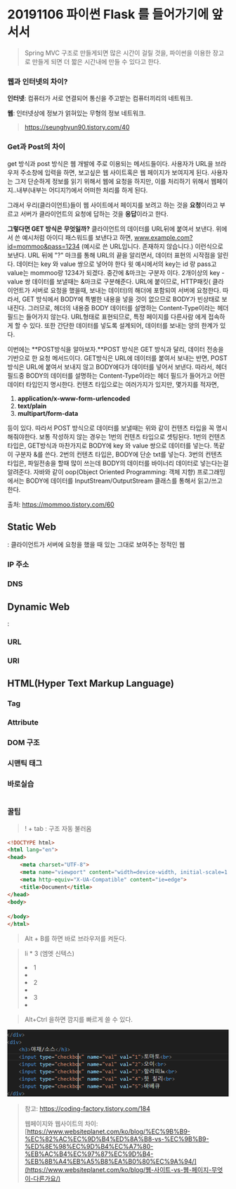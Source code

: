 # 20191106 파이썬 Flask 를 들어가기에 앞서서 



> Spring MVC 구조로 만들게되면 많은 시간이 걸릴 것을, 파이썬을 이용한 장고로 만들게 되면 더 짧은 시간내에 만들 수 있다고 한다. 



### 웹과 인터넷의 차이?



**인터넷**: 컴퓨터가 서로 연결되어 통신을 주고받는 컴퓨터끼리의 네트워크.

**웹**: 인터넷상에 정보가 얽혀있는 무형의 정보 네트워크. 

> https://seunghyun90.tistory.com/40  



### Get과 Post의 차이

get 방식과 post 방식은 웹 개발에 주로 이용되는 메서드들이다. 사용자가 URL을 브라우저 주소창에 입력을 하면, 보고싶은 웹 사이트혹은 웹 페이지가 보여지게 된다. 사용자는 그저 단순하게 정보를 읽기 위해서 웹에 요청을 하지만, 이를 처리하기 위해서 웹페이지..내부(내부는 어디지?)에서 어떠한 처리를 하게 된다. 

그래서 우리(클라이언트)들이 웹 사이트에서 페이지를 보려고 하는 것을  **요청**이라고 부르고 서버가 클라이언트의 요청에 답하는 것을 **응답**이라고 한다.



**그렇다면 GET 방식은 무엇일까?**  클라이언트의 데이터를 URL뒤에 붙여서 보낸다. 위에서 쓴 예시처럼 아이디 패스워드를 보낸다고 하면, www.example.com?id=mommoo&pass=1234 (예시로 쓴 URL입니다. 존재하지 않습니다.) 이런식으로 보낸다. URL 뒤에 "?" 마크를 통해 URL의 끝을 알리면서, 데이터 표현의 시작점을 알린다. 데이터는 key 와 value 쌍으로 넣어야 한다 윗 예시에서의 key는 id 랑 pass고 value는 mommoo랑 1234가 되겠다. 중간에 &마크는 구분자 이다. 2개이상의 key - value 쌍 데이터를 보낼때는 &마크로 구분해준다. URL에 붙이므로, HTTP패킷( 클라이언트가 서버로 요청을 했을때, 보내는 데이터)의 해더에 포함되여 서버에 요청한다. 따라서, GET 방식에서 BODY에 특별한 내용을 넣을 것이 없으므로 BODY가 빈상태로 보내진다. 그러므로, 헤더의 내용중 BODY 데이터를 설명하는 Content-Type이라는 헤더필드는 들어가지 않는다. URL형태로 표현되므로, 특정 페이지를 다른사람 에게 접속하게 할 수 있다.  또한 간단한 데이터를 넣도록 설계되어, 데이터를 보내는 양의 한계가 있다.



이번에는 **POST방식을 알아보자.**POST 방식은 GET 방식과 달리, 데이터 전송을 기반으로 한 요청 메서드이다. GET방식은 URL에 데이터를 붙여서 보내는 반면, POST방식은 URL에 붙여서 보내지 않고 BODY에다가 데이터를 넣어서 보낸다. 따라서, 헤더필드중 BODY의 데이터를 설명하는 Content-Type이라는 헤더 필드가 들어가고 어떤 데이터 타입인지 명시한다. 컨텐츠 타입으로는 여러가지가 있지만, 몇가지를 적자면,



1. **application/x-www-form-urlencoded**
2. **text/plain**
3. **multipart/form-data**



등이 있다. 따라서 POST 방식으로 데이터를 보낼때는 위와 같이 컨텐츠 타입을 꼭 명시해줘야한다. 보통 작성하지 않는 경우는 1번의 컨텐츠 타입으로 셋팅된다. 1번의 컨텐츠 타입은, GET방식과 마찬가지로 BODY에 key 와 value 쌍으로 데이터를 넣는다. 똑같이 구분자 &를 쓴다. 2번의 컨텐츠 타입은, BODY에 단순 txt를 넣는다. 3번의 컨텐츠 타입은, 파일전송을 할때 많이 쓰는데 BODY의 데이터를 바이너리 데이터로 넣는다는걸 알려준다. 자바와 같이 oop(Object Oriented Programming: 객체 지향) 프로그래밍에서는 BODY에 데이터를 InputStream/OutputStream 클래스를 통해서 읽고/쓰고 한다.

출처: https://mommoo.tistory.com/60

## Static Web

: 클라이언트가 서버에 요청을 했을 때 있는 그대로 보여주는 정적인 웹



### IP 주소

### DNS





## Dynamic Web

: 



### URL

### URI



## HTML(Hyper Text Markup Language) 



### Tag

### Attribute

### DOM 구조

### 시맨틱 태그

### 바로실습

```

```



### 꿀팁

> !  + tab : 구조 자동 불러옴

```html
<!DOCTYPE html>
<html lang="en">
<head>
    <meta charset="UTF-8">
    <meta name="viewport" content="width=device-width, initial-scale=1.0">
    <meta http-equiv="X-UA-Compatible" content="ie=edge">
    <title>Document</title>
</head>
<body>
    
</body>
</html>
```



> Alt  + B를 하면 바로 브라우저를 켜둔다.



> li * 3  (엠엣 신텍스)
>
> <li>1<li>
>
> <li>2<li>
>
> <li>3<li>



> Alt+Ctrl 을하면 깜지를 빠르게 쓸 수 있다.





![image-20191106172540169](20191106%20%ED%8C%8C%EC%9D%B4%EC%8D%AC%20%EC%9E%A5%EA%B3%A0.assets/image-20191106172540169.png)





> 참고:  https://coding-factory.tistory.com/184 
>
> 웹페이지와 웹사이트의 차이: [https://www.websiteplanet.com/ko/blog/%EC%9B%B9-%EC%82%AC%EC%9D%B4%ED%8A%B8-vs-%EC%9B%B9-%ED%8E%98%EC%9D%B4%EC%A7%80-%EB%AC%B4%EC%97%87%EC%9D%B4-%EB%8B%A4%EB%A5%B8%EA%B0%80%EC%9A%94/](https://www.websiteplanet.com/ko/blog/웹-사이트-vs-웹-페이지-무엇이-다른가요/)





